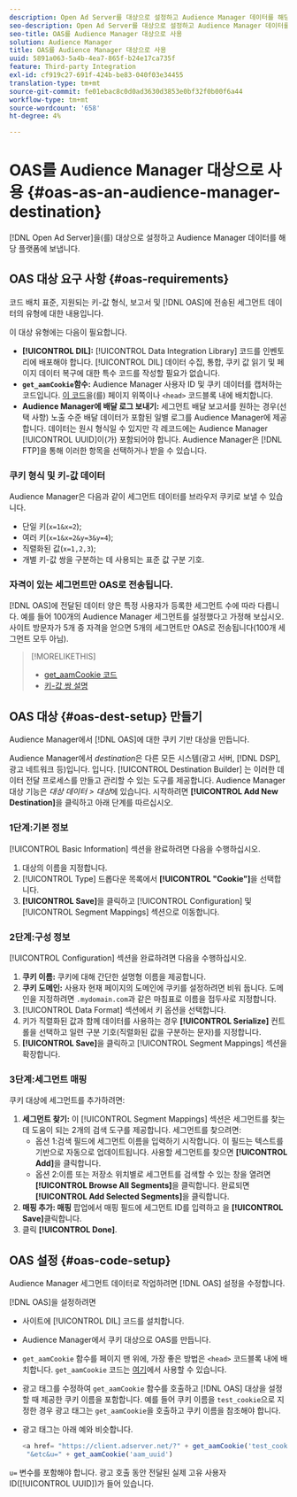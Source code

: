 ```yaml
---
description: Open Ad Server를 대상으로 설정하고 Audience Manager 데이터를 해당 플랫폼에 보냅니다.
seo-description: Open Ad Server를 대상으로 설정하고 Audience Manager 데이터를 해당 플랫폼에 보냅니다.
seo-title: OAS를 Audience Manager 대상으로 사용
solution: Audience Manager
title: OAS를 Audience Manager 대상으로 사용
uuid: 5891a063-5a4b-4ea7-865f-b24e17ca735f
feature: Third-party Integration
exl-id: cf919c27-691f-424b-be83-040f03e34455
translation-type: tm+mt
source-git-commit: fe01ebac8c0d0ad3630d3853e0bf32f0b00f6a44
workflow-type: tm+mt
source-wordcount: '658'
ht-degree: 4%

---
```


# OAS를 Audience Manager 대상으로 사용 {#oas-as-an-audience-manager-destination}

[!DNL Open Ad Server]을(를) 대상으로 설정하고 Audience Manager 데이터를 해당 플랫폼에 보냅니다.

## OAS 대상 요구 사항 {#oas-requirements}

코드 배치 표준, 지원되는 키-값 형식, 보고서 및 [!DNL OAS]에 전송된 세그먼트 데이터의 유형에 대한 내용입니다.

<!-- aam-oas-requirements.xml -->

이 대상 유형에는 다음이 필요합니다.

* **[!UICONTROL DIL]:** [!UICONTROL Data Integration Library] 코드를 인벤토리에 배포해야 합니다. [!UICONTROL DIL] 데이터 수집, 통합, 쿠키 값 읽기 및 페이지 데이터 복구에 대한 특수 코드를 작성할 필요가 없습니다.
* **`get_aamCookie`함수:** Audience Manager 사용자 ID 및 쿠키 데이터를 캡처하는 코드입니다. [이 코드](../../features/destinations/get-aam-cookie-code.md)을(를) 페이지 위쪽이나 `<head>` 코드블록 내에 배치합니다.
* **Audience Manager에 배달 로그 보내기:** 세그먼트 배달 보고서를 원하는 경우(선택 사항) 노출 수준 배달 데이터가 포함된 일별 로그를 Audience Manager에 제공합니다. 데이터는 원시 형식일 수 있지만 각 레코드에는 Audience Manager [!UICONTROL UUID]이(가) 포함되어야 합니다. Audience Manager은 [!DNL FTP]을 통해 이러한 항목을 선택하거나 받을 수 있습니다.

### 쿠키 형식 및 키-값 데이터

Audience Manager은 다음과 같이 세그먼트 데이터를 브라우저 쿠키로 보낼 수 있습니다.

* 단일 키(`x=1&x=2`);
* 여러 키(`x=1&x=2&y=3&y=4`);
* 직렬화된 값(`x=1,2,3`);
* 개별 키-값 쌍을 구분하는 데 사용되는 표준 값 구분 기호.

### 자격이 있는 세그먼트만 OAS로 전송됩니다.

[!DNL OAS]에 전달된 데이터 양은 특정 사용자가 등록한 세그먼트 수에 따라 다릅니다. 예를 들어 100개의 Audience Manager 세그먼트를 설정했다고 가정해 보십시오. 사이트 방문자가 5개 중 자격을 얻으면 5개의 세그먼트만 OAS로 전송됩니다(100개 세그먼트 모두 아님).

>[!MORELIKETHIS]
>
>* [get_aamCookie 코드](../../features/destinations/get-aam-cookie-code.md)
>* [키-값 쌍 설명](../../reference/key-value-pairs-explained.md)


## OAS 대상 {#oas-dest-setup} 만들기

Audience Manager에서 [!DNL OAS]에 대한 쿠키 기반 대상을 만듭니다.

<!-- aam-oas-destination-setup.xml -->

Audience Manager에서 *destination*&#x200B;은 다른 모든 시스템(광고 서버, [!DNL DSP], 광고 네트워크 등)입니다. 입니다. [!UICONTROL Destination Builder] 는 이러한 데이터 전달 프로세스를 만들고 관리할 수 있는 도구를 제공합니다. Audience Manager 대상 기능은 *대상 데이터 > 대상*&#x200B;에 있습니다. 시작하려면 **[!UICONTROL Add New Destination]**&#x200B;을 클릭하고 아래 단계를 따르십시오.

### 1단계:기본 정보

[!UICONTROL Basic Information] 섹션을 완료하려면 다음을 수행하십시오.

1. 대상의 이름을 지정합니다.
1. [!UICONTROL Type] 드롭다운 목록에서 **[!UICONTROL "Cookie"]**&#x200B;을 선택합니다.
1. **[!UICONTROL Save]**&#x200B;을 클릭하고 [!UICONTROL Configuration] 및 [!UICONTROL Segment Mappings] 섹션으로 이동합니다.

### 2단계:구성 정보

[!UICONTROL Configuration] 섹션을 완료하려면 다음을 수행하십시오.

1. **쿠키 이름:** 쿠키에 대해 간단한 설명형 이름을 제공합니다.
1. **쿠키 도메인:** 사용자 현재 페이지의 도메인에 쿠키를 설정하려면 비워 둡니다. 도메인을 지정하려면 `.mydomain.com`과 같은 마침표로 이름을 접두사로 지정합니다.
1. [!UICONTROL Data Format] 섹션에서 키 옵션을 선택합니다.
1. 키가 직렬화된 값과 함께 데이터를 사용하는 경우 **[!UICONTROL Serialize]** 컨트롤을 선택하고 일련 구분 기호(직렬화된 값을 구분하는 문자)를 지정합니다.
1. **[!UICONTROL Save]**&#x200B;을 클릭하고 [!UICONTROL Segment Mappings] 섹션을 확장합니다.

### 3단계:세그먼트 매핑

쿠키 대상에 세그먼트를 추가하려면:

1. **세그먼트 찾기:** 이  [!UICONTROL Segment Mappings] 섹션은 세그먼트를 찾는 데 도움이 되는 2개의 검색 도구를 제공합니다. 세그먼트를 찾으려면:
   * 옵션 1:검색 필드에 세그먼트 이름을 입력하기 시작합니다. 이 필드는 텍스트를 기반으로 자동으로 업데이트됩니다. 사용할 세그먼트를 찾으면 **[!UICONTROL Add]**&#x200B;을 클릭합니다.
   * 옵션 2:이름 또는 저장소 위치별로 세그먼트를 검색할 수 있는 창을 열려면 **[!UICONTROL Browse All Segments]**&#x200B;을 클릭합니다. 완료되면 **[!UICONTROL Add Selected Segments]**&#x200B;을 클릭합니다.
1. **매핑 추가: 매핑** 팝업에서 매핑 필드에 세그먼트 ID를 입력하고 을  **[!UICONTROL Save]**&#x200B;클릭합니다.
1. 클릭 **[!UICONTROL Done]**.

## OAS 설정 {#oas-code-setup}

Audience Manager 세그먼트 데이터로 작업하려면 [!DNL OAS] 설정을 수정합니다.

<!-- aam-oas-code.xml -->

[!DNL OAS]을 설정하려면

* 사이트에 [!UICONTROL DIL] 코드를 설치합니다.
* Audience Manager에서 쿠키 대상으로 OAS를 만듭니다.
* `get_aamCookie` 함수를 페이지 맨 위에, 가장 좋은 방법은 `<head>` 코드블록 내에 배치합니다. `get_aamCookie` 코드는 [여기](../../features/destinations/get-aam-cookie-code.md)에서 사용할 수 있습니다.
* 광고 태그를 수정하여 `get_aamCookie` 함수를 호출하고 [!DNL OAS] 대상을 설정할 때 제공한 쿠키 이름을 포함합니다. 예를 들어 쿠키 이름을 `test_cookie`으로 지정한 경우 광고 태그는 `get_aamCookie`을 호출하고 쿠키 이름을 참조해야 합니다.
* 광고 태그는 아래 예와 비슷합니다.

   ```js
   <a href= "https://client.adserver.net/?" + get_aamCookie('test_cookie') +
    "&etc&u=" + get_aamCookie('aam_uuid')
   ```

`u=` 변수를 포함해야 합니다. 광고 호출 동안 전달된 실제 고유 사용자 ID([!UICONTROL UUID])가 들어 있습니다.
